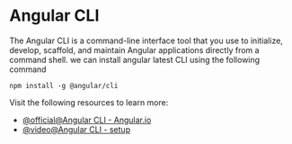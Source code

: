 # Angular CLI

The Angular CLI is a command-line interface tool that you use to initialize, develop, scaffold, and maintain Angular applications directly from a command shell. we can install angular latest CLI using the following command

`npm install -g @angular/cli`

Visit the following resources to learn more:

- [@official@Angular CLI - Angular.io](https://angular.io/cli)
- [@video@Angular CLI - setup](https://www.youtube.com/watch?v=mZnzX3J5XKI)

